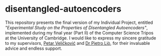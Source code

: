 # disentangled-autoencoders

This repository presents the final version of my Individual Project, entitled *"Experimental Study on the Properties of Disentangled Autoencoders"*, implemented during my final year (Part II) of the Computer Science Tripos at the University of Cambridge. I would like to express my sincere gratitude to my supervisors, [Petar Veličković](https://www.cl.cam.ac.uk/~pv273/) and [Dr Pietro Liò](http://www.cl.cam.ac.uk/~pl219/), for their invaluable advice and endless support.

